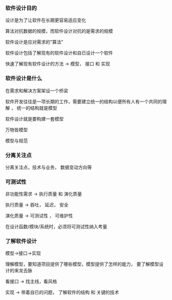 ### 软件设计目的

设计是为了让软件在长期更容易适应变化

算法对抗数据的规模，而软件设计对抗的是需求的规模

软件设计是应对需求的"算法"

软件设计包括了解现有的软件设计和自已设计一个软件

快速了解现有软件设计的方法 -> 模型， 接口 和 实现 

### 软件设计是什么

在需求和解决方案架设一个桥梁

软件开发往往是一项长期的工作，需要建立统一的结构以便所有人有一个共同的理解 ， 统一的结构就是模型

软件设计就是要构建一套模型

万物皆模型

模型与规范

### 分离关注点

分离关注点，技术与业务， 数据变动方向等

### 可测试性

非功能性需求 -> 执行质量 和 演化质量

执行质量 -> 吞吐， 延迟， 安全

演化质量 -> 可测试性 ， 可维护性

在设计函数/模块/系统时，必须将可测试性纳入考量

### 了解软件设计

模型->接口->实现

理解模型，要知道项目提供了哪些模型，模型提供了怎样的能力， 要了解模型设计的来龙去脉

看接口 -> 找主线，看风格

实现 -> 带着自已的问题， 了解软件的结构 和 关键的技术



